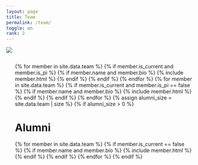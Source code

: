 ```yaml
---
layout: page
title: Team
permalink: /team/
toggle: on
rank: 2
---
```


<div style="margin-bottom: 2em;">
    <img src="{{ 'team/placeholder_logo.png' | prepend: site.images_dir | prepend: site.baseurl }}" />
</div>

<div class="lab-wrapper">
    <ul class="lab-list">
    <!-- Current PIs -->
    {% for member in site.data.team %}
        {% if member.is_current and member.is_pi %}
            {% if member.name and member.bio %}
                {% include member.html %}
            {% endif %}
        {% endif %}
    {% endfor %}
    <!-- Current non-PIs -->
    {% for member in site.data.team %}
        {% if member.is_current and member.is_pi == false %}
            {% if member.name and member.bio %}
                {% include member.html %}
            {% endif %}
        {% endif %}
    {% endfor %}
    <!-- Non-current (alumni) -->
    {% assign alumni_size = site.data.team | size %}
    {% if alumni_size > 0 %}
        <h1 class="post-title">Alumni</h1>
        {% for member in site.data.team %}
            {% if member.is_current == false %}
                {% if member.name and member.bio %}
                    {% include member.html %}
                {% endif %}
            {% endif %}
        {% endfor %}
    {% endif %}
    </ul>
</div>
